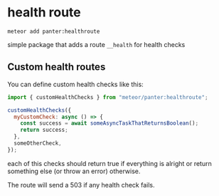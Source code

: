 # health route

`meteor add panter:healthroute`

simple package that adds a route `__health` for health checks

## Custom health routes

You can define custom health checks like this:

```js
import { customHealthChecks } from "meteor/panter:healthroute";

customHealthChecks({
  myCustomCheck: async () => {
    const success = await someAsyncTaskThatReturnsBoolean();
    return success;
  },
  someOtherCheck,
});
```

each of this checks should return true if everything is alright or return something else (or throw an error) otherwise.

The route will send a 503 if any health check fails.
